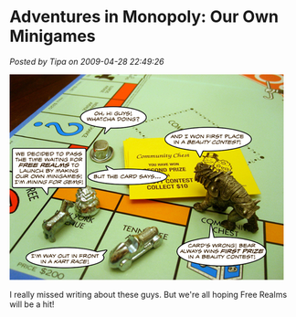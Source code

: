 # Adventures in Monopoly: Our Own Minigames

*Posted by Tipa on 2009-04-28 22:49:26*

![aimminigames](../uploads/2009/04/aimminigames.jpg "aimminigames")

I really missed writing about these guys. But we're all hoping Free Realms will be a hit!


